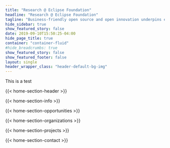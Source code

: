 ```yaml
---
title: "Research @ Eclipse Foundation"
headline: "Research @ Eclipse Foundation"
tagline: "Business-friendly open source and open innovation underpins exploitation, community building and dissemination strategy for European projects"
hide_sidebar: true
show_featured_story: false
date: 2019-09-10T15:50:25-04:00
hide_page_title: true
container: "container-fluid"
#hide_breadcrumbs: true
show_featured_story: false
show_featured_footer: false
layout: single
header_wrapper_class: "header-default-bg-img"
---
```


This is a test

{{< home-section-header >}}

{{< home-section-info >}}

{{< home-section-opportunities >}}

{{< home-section-organizations >}}

{{< home-section-projects >}}

{{< home-section-contact >}}